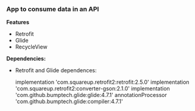 ### App to consume data in an API

**Features**

- Retrofit
- Glide
- RecycleView

**Dependencies:**

- Retrofit and Glide dependences:<br>

  implementation 'com.squareup.retrofit2:retrofit:2.5.0'
  implementation 'com.squareup.retrofit2:converter-gson:2.1.0'
  implementation 'com.github.bumptech.glide:glide:4.7.1'
  annotationProcessor 'com.github.bumptech.glide:compiler:4.7.1'

